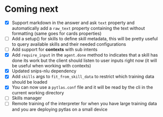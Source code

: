 Coming next
===

- [x] Support markdown in the answer and ask `text` property and automatically add a `raw_text` property containing the text without formatting (same goes for cards properties)
- [ ] Add a setup() for skills to define skill metadata, this will be pretty useful to query available skills and their needed configurations
- [ ] Add support for **contexts** with sub intents
- [x] Add `require_input` in the `agent.done` method to indicates that a skill has done its work but the client should listen to user inputs right now (it will be useful when working with contexts)
- [x] Updated snips-nlu dependency
- [x] Add `skills` args to `fit_from_skill_data` to restrict which training data should be loaded
- [x] You can now use a `pytlas.conf` file and it will be read by the cli in the current working directory
- [ ] Skills manager
- [ ] Remote training of the interpreter for when you have large training data and you are deploying pytlas on a small device

